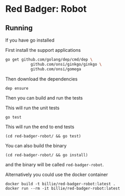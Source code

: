 # Red Badger: Robot

## Running

If you have go installed

First install the support applications

```bash
go get github.com/golang/dep/cmd/dep \
           github.com/onsi/ginkgo/ginkgo \
           github.com/onsi/gomega
```

Then download the dependencies

```
dep ensure
```

Then you can build and run the tests

This will run the unit tests
```
go test
```

This will run the end to end tests

```
(cd red-badger-robot/ && go test)
```

You can also build the binary

```
(cd red-badger-robot/ && go install)
``` 

and the binary will be called `red-badger-robot`.

Alternatively you could use the docker container

```
docker build -t billie/red-badger-robot:latest .
docker run --rm -it billie/red-badger-robot:latest
```